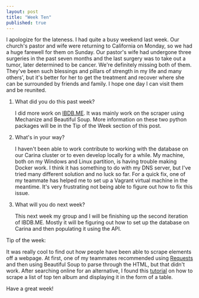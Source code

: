 ```yaml
---
layout: post
title: "Week Ten"
published: true
---
```

I apologize for the lateness. I had quite a busy weekend last week. Our church's pastor and wife were returning to California on Monday, so we had a huge farewell for them on Sunday. Our pastor's wife had undergone three surgeries in the past seven months and the last surgery was to take out a tumor, later determined to be cancer. We're definitely missing both of them. They've been such blessings and pillars of strength in my life and many others', but it's better for her to get the treatment and recover where she can be surrounded by friends and family. I hope one day I can visit them and be reunited.

1. What did you do this past week?

	I did more work on [IBDB.ME](http://ibdb.me/). It was mainly work on the scraper using Mechanize and Beautiful Soup. More information on these two python packages will be in the Tip of the Week section of this post.

2. What's in your way?

	I haven't been able to work contribute to working with the database on our Carina cluster or to even develop locally for a while. My machine, both on my Windows and Linux partition, is having trouble making Docker work. I think it has something to do with my DNS server, but I've tried many different solution and no luck so far. For a quick fix, one of my teammate has helped me to set up a Vagrant virtual machine in the meantime. It's very frustrating not being able to figure out how to fix this issue.

3. What will you do next week?

	This next week my group and I will be finishing up the second iteration of IBDB.ME. Mostly it will be figuring out how to set up the database on Carina and then populating it using the API.

Tip of the week:

  It was really cool to find out how people have been able to scrape elements off a webpage. At first, one of my teammates recommended using [Requests](http://docs.python-requests.org/en/master/) and then using Beautiful Soup to parse through the HTML, but that didn't work. After searching online for an alternative, I found this [tutorial](http://palewi.re/posts/2008/04/20/python-recipe-grab-a-page-scrape-a-table-download-a-file/) on how to scrape a list of top ten album and displaying it in the form of a table.

Have a great week!
